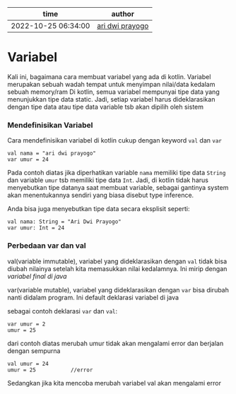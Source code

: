 
| time                | author                                                  |
| --------------------|---------------------------------------------------------|
| 2022-10-25 06:34:00 | [ari dwi prayogo](https://github.com/aridwiprayogo})    |

# Variabel

Kali ini, bagaimana cara membuat variabel yang ada di kotlin. 
Variabel merupakan sebuah wadah tempat untuk menyimpan nilai/data kedalam sebuah
memory/ram
Di kotlin, semua variabel mempunyai tipe data yang menunjukkan tipe data static. Jadi, setiap variabel harus dideklarasikan dengan tipe data atau tipe data variable tsb akan dipilih oleh sistem
### Mendefinisikan Variabel
Cara mendefinisikan variabel di kotlin cukup dengan keyword `val` dan `var`

```
val nama = "ari dwi prayogo"
var umur = 24
```

Pada contoh diatas jika diperhatikan variable `nama` memiliki tipe data `String`
dan variable `umur` tsb memiliki tipe data `Int`. Jadi, di kotlin tidak harus menyebutkan tipe datanya
saat membuat variable, sebagai gantinya system akan menentukannya sendiri yang biasa disebut type inference.

Anda bisa juga menyebutkan tipe data secara eksplisit
seperti: <br/> 

```
val nama: String = "Ari Dwi Prayogo"
var umur: Int = 24
```

### Perbedaan var dan val

val(variable immutable), variabel yang dideklarasikan dengan `val` tidak bisa diubah nilainya setelah kita 
memasukkan nilai kedalamnya. Ini mirip dengan _variabel final di java_ 

var(variable mutable), variabel yang dideklarasikan dengan `var` bisa dirubah nanti didalam program. Ini default deklarasi variabel di java

sebagai contoh deklarasi `var` dan `val`:

```
var umur = 2
umur = 25
```

dari contoh diatas merubah umur tidak akan mengalami error
dan berjalan dengan sempurna
```
val umur = 24                  
umur = 25           //error    
```
Sedangkan jika kita mencoba merubah variabel val akan mengalami error
